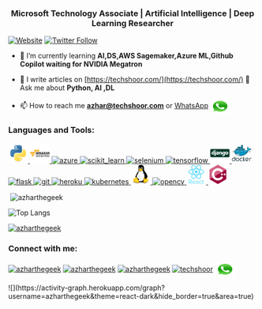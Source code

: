 
<h3 align="center">Microsoft Technology Associate | Artificial Intelligence | Deep Learning Researcher</h3>

[![Website](https://img.shields.io/website?color=Green&down_color=red&down_message=Up&label=Tech%20Shoor&logo=Tech%20Shoor&up_color=green&up_message=Up&url=https%3A%2F%2Ftechshoor.com)](https://techshoor.com/)
[![Twitter Follow](https://img.shields.io/twitter/follow/azharthegeek?style=social)](https://twitter.com/intent/follow?original_referer=https%3A%2F%2Fgithub.com%2Fazharthegeek&screen_name=azharthegeek)

- 🌱 I’m currently learning **AI,DS,AWS Sagemaker,Azure ML,Github Copilot waiting for NVIDIA Megatron**

- 📝 I write articles on [https://techshoor.com/](https://techshoor.com/)      💬 Ask me about **Python, AI ,DL**

- 📫 How to reach me **azhar@techshoor.com** or [WhatsApp](https://wa.me/message/GYHKKDNLZGM3A1) <a href="https://wa.me/message/GYHKKDNLZGM3A1" target="blank"><img align="center" src="https://github.com/AZHARTHEGEEK/azharthegeek/blob/main/whatsapp-logo-png-2290.png?raw=true" alt="azharthegeek" height="30" width="40" /></a>

<h3 align="left">Languages and Tools:</h3>
<p align="left"> <a href="https://www.python.org" target="_blank"> <img src="https://raw.githubusercontent.com/devicons/devicon/master/icons/python/python-original.svg" alt="python" width="40" height="40"/> </a> <a href="https://aws.amazon.com" target="_blank"> <img src="https://raw.githubusercontent.com/devicons/devicon/master/icons/amazonwebservices/amazonwebservices-original-wordmark.svg" alt="aws" width="40" height="40"/> </a> <a href="https://azure.microsoft.com/en-in/" target="_blank"> <img src="https://www.vectorlogo.zone/logos/microsoft_azure/microsoft_azure-icon.svg" alt="azure" width="40" height="40"/> </a> <a href="https://scikit-learn.org/" target="_blank"> <img src="https://upload.wikimedia.org/wikipedia/commons/0/05/Scikit_learn_logo_small.svg" alt="scikit_learn" width="40" height="40"/> </a> <a href="https://www.selenium.dev" target="_blank"> <img src="https://raw.githubusercontent.com/detain/svg-logos/780f25886640cef088af994181646db2f6b1a3f8/svg/selenium-logo.svg" alt="selenium" width="40" height="40"/> </a> <a href="https://www.tensorflow.org" target="_blank"> <img src="https://www.vectorlogo.zone/logos/tensorflow/tensorflow-icon.svg" alt="tensorflow" width="40" height="40"/><a href="https://www.djangoproject.com/" target="_blank"> <img src="https://raw.githubusercontent.com/devicons/devicon/master/icons/django/django-original.svg" alt="django" width="40" height="40"/> </a> <a href="https://www.docker.com/" target="_blank"> <img src="https://raw.githubusercontent.com/devicons/devicon/master/icons/docker/docker-original-wordmark.svg" alt="docker" width="40" height="40"/> </a> <a href="https://flask.palletsprojects.com/" target="_blank"> <img src="https://www.vectorlogo.zone/logos/pocoo_flask/pocoo_flask-icon.svg" alt="flask" width="40" height="40"/> </a> <a href="https://git-scm.com/" target="_blank"> <img src="https://www.vectorlogo.zone/logos/git-scm/git-scm-icon.svg" alt="git" width="40" height="40"/> </a> <a href="https://heroku.com" target="_blank"> <img src="https://www.vectorlogo.zone/logos/heroku/heroku-icon.svg" alt="heroku" width="40" height="40"/> </a> <a href="https://kubernetes.io" target="_blank"> <img src="https://www.vectorlogo.zone/logos/kubernetes/kubernetes-icon.svg" alt="kubernetes" width="40" height="40"/> </a> <a href="https://www.linux.org/" target="_blank"> <img src="https://raw.githubusercontent.com/devicons/devicon/master/icons/linux/linux-original.svg" alt="linux" width="40" height="40"/> </a><a href="https://opencv.org/" target="_blank"> <img src="https://www.vectorlogo.zone/logos/opencv/opencv-icon.svg" alt="opencv" width="40" height="40"/> </a> <a href="https://reactjs.org/" target="_blank"> <img src="https://raw.githubusercontent.com/devicons/devicon/master/icons/react/react-original-wordmark.svg" alt="react" width="40" height="40"/> </a>  </a> <a href="https://www.w3schools.com/cpp/" target="_blank"> <img src="https://raw.githubusercontent.com/devicons/devicon/master/icons/cplusplus/cplusplus-original.svg" alt="cplusplus" width="40" height="40"/> </a> </p>

<p>&nbsp;<img align="center" src="https://github-readme-stats.vercel.app/api?username=azharthegeek&show_icons=true&locale=en" alt="azharthegeek" /></p>

![Top Langs](https://github-readme-stats.vercel.app/api/top-langs/?username=azharthegeek&layout=compact)

<p align="left"> <a href="https://twitter.com/azharthegeek" target="blank"><img src="https://img.shields.io/twitter/follow/azharthegeek?logo=twitter&style=for-the-badge" alt="azharthegeek" /></a> </p>

<h3 align="left">Connect with me:</h3>
<p align="left">
<a href="https://twitter.com/azharthegeek" target="blank"><img align="center" src="https://raw.githubusercontent.com/rahuldkjain/github-profile-readme-generator/master/src/images/icons/Social/twitter.svg" alt="azharthegeek" height="30" width="40" /></a>
<a href="https://linkedin.com/in/azharthegeek" target="blank"><img align="center" src="https://raw.githubusercontent.com/rahuldkjain/github-profile-readme-generator/master/src/images/icons/Social/linked-in-alt.svg" alt="azharthegeek" height="30" width="40" /></a>
<a href="https://fb.com/azharthegeek" target="blank"><img align="center" src="https://raw.githubusercontent.com/rahuldkjain/github-profile-readme-generator/master/src/images/icons/Social/facebook.svg" alt="azharthegeek" height="30" width="40" /></a>
<a href="https://www.youtube.com/c/techshoor" target="blank"><img align="center" src="https://raw.githubusercontent.com/rahuldkjain/github-profile-readme-generator/master/src/images/icons/Social/youtube.svg" alt="techshoor" height="30" width="40" /></a>
<a href="https://wa.me/message/GYHKKDNLZGM3A1" target="blank"><img align="center" src="https://github.com/AZHARTHEGEEK/azharthegeek/blob/main/whatsapp-logo-png-2290.png?raw=true" alt="azharthegeek" height="30" width="40" /></a>
</p>
![](https://activity-graph.herokuapp.com/graph?username=azharthegeek&theme=react-dark&hide_border=true&area=true)
